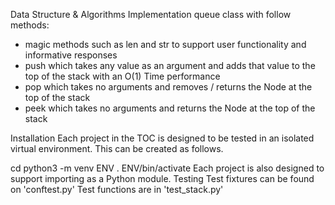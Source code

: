 Data Structure & Algorithms
Implementation queue class with follow methods:
- magic methods such as len and str to support user functionality and informative responses
- push which takes any value as an argument and adds that value to the top of the stack with an O(1) Time performance
- pop which takes no arguments and removes / returns the Node at the top of the stack
 - peek which takes no arguments and returns the Node at the top of the stack



Installation
Each project in the TOC is designed to be tested in an isolated virtual environment. This can be created as follows.

cd <project sub directory>
python3 -m venv ENV
. ENV/bin/activate Each project is also designed to support importing as a Python module.
Testing
Test fixtures can be found on 'conftest.py'
Test functions are in 'test_stack.py'